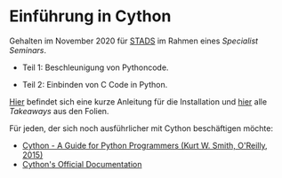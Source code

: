 # Einführung in Cython

Gehalten im November 2020 für [STADS](https://stads.uni-mannheim.de/) im Rahmen eines *Specialist Seminars*.

- Teil 1: Beschleunigung von Pythoncode.

- Teil 2: Einbinden von C Code in Python.

[Hier](https://github.com/jhelgert/cython_einfuehrung/blob/master/installation.md) befindet sich eine kurze Anleitung für die Installation und [hier](https://github.com/jhelgert/cython_einfuehrung/blob/master/takeaways.md) alle *Takeaways* aus den Folien.

Für jeden, der sich noch ausführlicher mit Cython beschäftigen möchte:

- [Cython - A Guide for Python Programmers (Kurt W. Smith, O'Reilly, 2015)](https://www.oreilly.com/library/view/cython/9781491901731/)
- [Cython's Official Documentation](https://cython.readthedocs.io/en/latest/)
